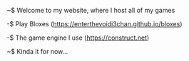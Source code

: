 ~$ Welcome to my website, where I host all of my games

-$ Play Bloxes (https://enterthevoidi3chan.github.io/bloxes)

-$ The game engine I use (https://construct.net)

~$ Kinda it for now...
